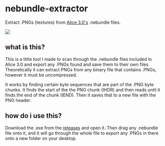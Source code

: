 # nebundle-extractor
Extract .PNGs (textures) from [Alice 3.0's](http://www.alice.org/get-alice/alice-3/) .nebundle files.

![](https://i.imgur.com/XY3AkKE.png)

## what is this?
This is a little tool I made to scan through the .nebundle files included in Alice 3.0 and export any .PNGs found and save them to their own files.
Theoretically it can extract PNGs from any binary file that contains .PNGs, however it must be uncompressed.

It works by finding certain byte sequences that are part of the .PNG byte chunks. It finds the start of the the PNG chunk (IHDR) and then reads until it finds the end of the chunk (IEND). Then it saves that to a new file with the PNG header.

## how do i use this?
Download the .exe from the [releases](https://github.com/jwofles/nebundle-extractor/releases/tag/v1.0) and open it. Then drag any .nebundle file onto it, and it will go through the whole file to export any .PNGs in there onto a new folder on your desktop.

